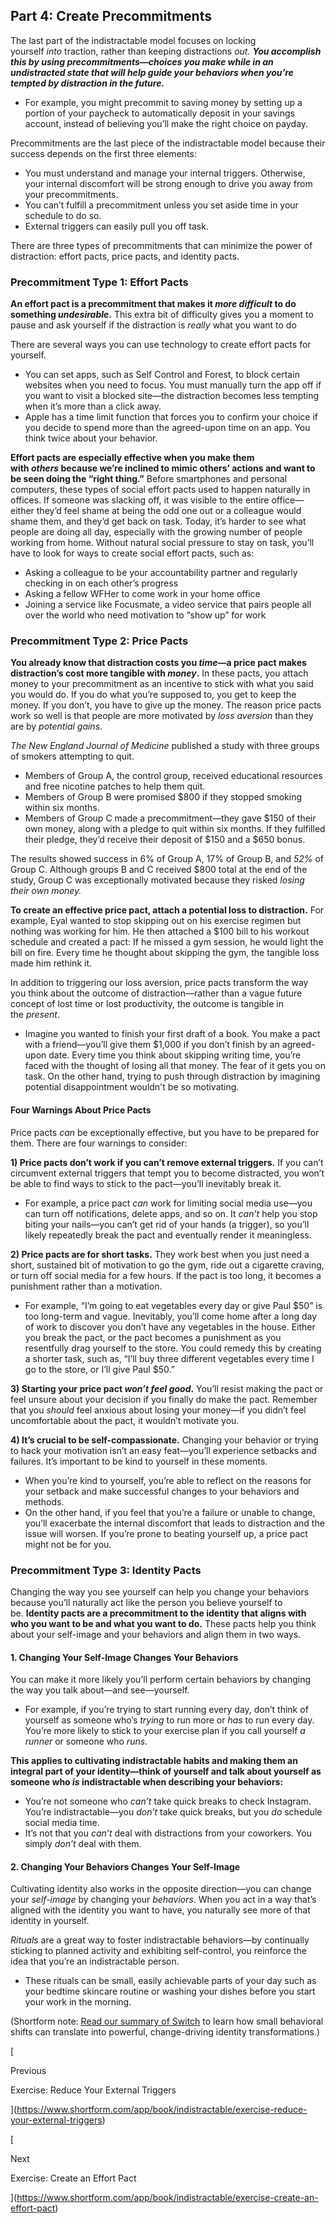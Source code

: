 ## Part 4: Create Precommitments

The last part of the indistractable model focuses on locking yourself _into_ traction, rather than keeping distractions _out. **You accomplish this by using precommitments—choices you make while in an undistracted state that will help guide your behaviors when you’re tempted by distraction in the future.**_

- For example, you might precommit to saving money by setting up a portion of your paycheck to automatically deposit in your savings account, instead of believing you’ll make the right choice on payday.

Precommitments are the last piece of the indistractable model because their success depends on the first three elements:

- You must understand and manage your internal triggers. Otherwise, your internal discomfort will be strong enough to drive you away from your precommitments.
- You can’t fulfill a precommitment unless you set aside time in your schedule to do so.
- External triggers can easily pull you off task.

There are three types of precommitments that can minimize the power of distraction: effort pacts, price pacts, and identity pacts.

### Precommitment Type 1: Effort Pacts

**An effort pact is a precommitment that makes it _more difficult_ to do something _undesirable_.** This extra bit of difficulty gives you a moment to pause and ask yourself if the distraction is _really_ what you want to do

There are several ways you can use technology to create effort pacts for yourself.

- You can set apps, such as Self Control and Forest, to block certain websites when you need to focus. You must manually turn the app off if you want to visit a blocked site—the distraction becomes less tempting when it’s more than a click away.
- Apple has a time limit function that forces you to confirm your choice if you decide to spend more than the agreed-upon time on an app. You think twice about your behavior.

**Effort pacts are especially effective when you make them with _others_ because we’re inclined to mimic others’ actions and want to be seen doing the “right thing.”** Before smartphones and personal computers, these types of social effort pacts used to happen naturally in offices. If someone was slacking off, it was visible to the entire office—either they’d feel shame at being the odd one out or a colleague would shame them, and they’d get back on task. Today, it’s harder to see what people are doing all day, especially with the growing number of people working from home. Without natural social pressure to stay on task, you’ll have to look for ways to create social effort pacts, such as:

- Asking a colleague to be your accountability partner and regularly checking in on each other’s progress
- Asking a fellow WFHer to come work in your home office
- Joining a service like Focusmate, a video service that pairs people all over the world who need motivation to “show up” for work

### Precommitment Type 2: Price Pacts

**You already know that distraction costs you _time_—a price pact makes distraction’s cost more tangible with _money_.** In these pacts, you attach money to your precommitment as an incentive to stick with what you said you would do. If you do what you’re supposed to, you get to keep the money. If you don’t, you have to give up the money. The reason price pacts work so well is that people are more motivated by _loss aversion_ than they are by _potential gains_.

_The_ _New England Journal of Medicine_ published a study with three groups of smokers attempting to quit.

- Members of Group A, the control group, received educational resources and free nicotine patches to help them quit.
- Members of Group B were promised $800 if they stopped smoking within six months.
- Members of Group C made a precommitment—they gave $150 of their own money, along with a pledge to quit within six months. If they fulfilled their pledge, they’d receive their deposit of $150 and a $650 bonus.

The results showed success in 6% of Group A, 17% of Group B, and _52%_ of Group C. Although groups B and C received $800 total at the end of the study, Group C was exceptionally motivated because they risked _losing their own money._

**To create an effective price pact, attach a potential loss to distraction.** For example, Eyal wanted to stop skipping out on his exercise regimen but nothing was working for him. He then attached a $100 bill to his workout schedule and created a pact: If he missed a gym session, he would light the bill on fire. Every time he thought about skipping the gym, the tangible loss made him rethink it.

In addition to triggering our loss aversion, price pacts transform the way you think about the outcome of distraction—rather than a vague future concept of lost time or lost productivity, the outcome is tangible in the _present_.

- Imagine you wanted to finish your first draft of a book. You make a pact with a friend—you’ll give them $1,000 if you don’t finish by an agreed-upon date. Every time you think about skipping writing time, you’re faced with the thought of losing all that money. The fear of it gets you on task. On the other hand, trying to push through distraction by imagining potential disappointment wouldn't be so motivating.

#### Four Warnings About Price Pacts

Price pacts _can_ be exceptionally effective, but you have to be prepared for them. There are four warnings to consider:

**1) Price pacts don’t work if you can’t remove external triggers.** If you can’t circumvent external triggers that tempt you to become distracted, you won’t be able to find ways to stick to the pact—you’ll inevitably break it.

- For example, a price pact _can_ work for limiting social media use—you can turn off notifications, delete apps, and so on. It _can’t_ help you stop biting your nails—you can’t get rid of your hands (a trigger), so you’ll likely repeatedly break the pact and eventually render it meaningless.

**2) Price pacts are for short tasks.** They work best when you just need a short, sustained bit of motivation to go the gym, ride out a cigarette craving, or turn off social media for a few hours. If the pact is too long, it becomes a punishment rather than a motivation.

- For example, “I’m going to eat vegetables every day or give Paul $50” is too long-term and vague. Inevitably, you’ll come home after a long day of work to discover you don’t have any vegetables in the house. Either you break the pact, or the pact becomes a punishment as you resentfully drag yourself to the store. You could remedy this by creating a shorter task, such as, “I’ll buy three different vegetables every time I go to the store, or I’ll give Paul $50.”

**3) Starting your price pact _won’t feel good_.** You’ll resist making the pact or feel unsure about your decision if you finally do make the pact. Remember that you _should_ feel anxious about losing your money—if you didn’t feel uncomfortable about the pact, it wouldn’t motivate you.

**4) It’s crucial to be self-compassionate.** Changing your behavior or trying to hack your motivation isn’t an easy feat—you’ll experience setbacks and failures. It’s important to be kind to yourself in these moments.

- When you’re kind to yourself, you’re able to reflect on the reasons for your setback and make successful changes to your behaviors and methods.
- On the other hand, if you feel that you’re a failure or unable to change, you’ll exacerbate the internal discomfort that leads to distraction and the issue will worsen. If you’re prone to beating yourself up, a price pact might not be for you.

### Precommitment Type 3: Identity Pacts

Changing the way you see yourself can help you change your behaviors because you’ll naturally act like the person you believe yourself to be. **Identity pacts are a precommitment to the identity that aligns with who you want to be and what you want to do.** These pacts help you think about your self-image and your behaviors and align them in two ways.

#### 1. Changing Your Self-Image Changes Your Behaviors

You can make it more likely you’ll perform certain behaviors by changing the way you talk about—and see—yourself.

- For example, if you’re trying to start running every day, don’t think of yourself as someone who’s _trying_ to run more or _has_ to run every day. You’re more likely to stick to your exercise plan if you call yourself _a runner_ or someone who _runs_.

**This applies to cultivating indistractable habits and making them an integral part of your identity—think of yourself and talk about yourself as someone who _is_ indistractable when describing your behaviors:**

- You’re not someone who _can’t_ take quick breaks to check Instagram. You’re indistractable—you _don’t_ take quick breaks, but you _do_ schedule social media time.
- It’s not that you _can’t_ deal with distractions from your coworkers. You simply _don’t_ deal with them.

#### 2. Changing Your Behaviors Changes Your Self-Image

Cultivating identity also works in the opposite direction—you can change your _self-image_ by changing your _behaviors_. When you act in a way that’s aligned with the identity you want to have, you naturally see more of that identity in yourself.

_Rituals_ are a great way to foster indistractable behaviors—by continually sticking to planned activity and exhibiting self-control, you reinforce the idea that you’re an indistractable person.

- These rituals can be small, easily achievable parts of your day such as your bedtime skincare routine or washing your dishes before you start your work in the morning.

(Shortform note: [Read our summary of Switch](https://www.shortform.com/app/book/switch/chapter-7) to learn how small behavioral shifts can translate into powerful, change-driving identity transformations.)

[

Previous

Exercise: Reduce Your External Triggers

](https://www.shortform.com/app/book/indistractable/exercise-reduce-your-external-triggers)

[

Next

Exercise: Create an Effort Pact

](https://www.shortform.com/app/book/indistractable/exercise-create-an-effort-pact)